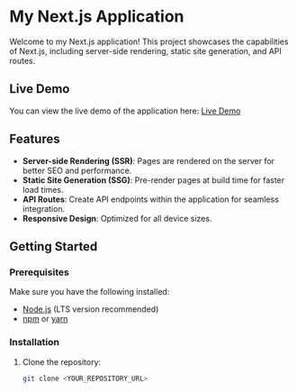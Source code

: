 # My Next.js Application

Welcome to my Next.js application! This project showcases the capabilities of Next.js, including server-side rendering, static site generation, and API routes.

## Live Demo

You can view the live demo of the application here: [Live Demo](https://assessment-vr.vercel.app/)

## Features

- **Server-side Rendering (SSR)**: Pages are rendered on the server for better SEO and performance.
- **Static Site Generation (SSG)**: Pre-render pages at build time for faster load times.
- **API Routes**: Create API endpoints within the application for seamless integration.
- **Responsive Design**: Optimized for all device sizes.

## Getting Started

### Prerequisites

Make sure you have the following installed:

- [Node.js](https://nodejs.org/) (LTS version recommended)
- [npm](https://www.npmjs.com/) or [yarn](https://yarnpkg.com/)

### Installation

1. Clone the repository:

   ```bash
   git clone <YOUR_REPOSITORY_URL>
